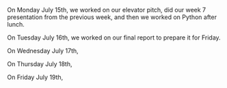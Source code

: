 On Monday July 15th, we worked on our elevator pitch, did our week 7 presentation from the previous week, and then we worked on Python after lunch.



On Tuesday July 16th, we worked on our final report to prepare it for Friday.




On Wednesday July 17th, 




On Thursday July 18th,




On Friday July 19th, 






